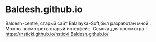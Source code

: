 # Baldesh.github.io
Baldesh-centre, старый сайт Balalayka-Soft,был разработан мной . Можно посмотреть старый интерфейс.
Ссылка для просмотра - https://nsticki.github.io/nsticki.Baldesh.github.io/
